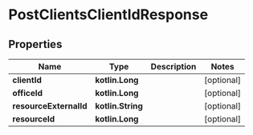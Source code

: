 
# PostClientsClientIdResponse

## Properties
| Name | Type | Description | Notes |
| ------------ | ------------- | ------------- | ------------- |
| **clientId** | **kotlin.Long** |  |  [optional] |
| **officeId** | **kotlin.Long** |  |  [optional] |
| **resourceExternalId** | **kotlin.String** |  |  [optional] |
| **resourceId** | **kotlin.Long** |  |  [optional] |



